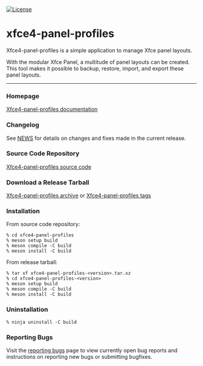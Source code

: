 [![License](https://img.shields.io/badge/License-GPL%20v2-blue.svg)](https://gitlab.xfce.org/apps/xfce4-panel-profiles/-/blob/master/COPYING)

# xfce4-panel-profiles

Xfce4-panel-profiles is a simple application to manage Xfce panel layouts.

With the modular Xfce Panel, a multitude of panel layouts can be created.
This tool makes it possible to backup, restore, import, and export these
panel layouts.

----

### Homepage

[Xfce4-panel-profiles documentation](https://docs.xfce.org/apps/xfce4-panel-profiles/start)

### Changelog

See [NEWS](https://gitlab.xfce.org/apps/xfce4-panel-profiles/-/blob/master/NEWS) for details on changes and fixes made in the current release.

### Source Code Repository

[Xfce4-panel-profiles source code](https://gitlab.xfce.org/apps/xfce4-panel-profiles)

### Download a Release Tarball

[Xfce4-panel-profiles archive](https://archive.xfce.org/src/apps/xfce4-panel-profiles)
    or
[Xfce4-panel-profiles tags](https://gitlab.xfce.org/apps/xfce4-panel-profiles/-/tags)

### Installation

From source code repository: 

    % cd xfce4-panel-profiles
    % meson setup build
    % meson compile -C build
    % meson install -C build

From release tarball:

    % tar xf xfce4-panel-profiles-<version>.tar.xz
    % cd xfce4-panel-profiles-<version>
    % meson setup build
    % meson compile -C build
    % meson install -C build

### Uninstallation

    % ninja uninstall -C build

### Reporting Bugs

Visit the [reporting bugs](https://docs.xfce.org/apps/xfce4-panel-profiles/bugs) page to view currently open bug reports and instructions on reporting new bugs or submitting bugfixes.

